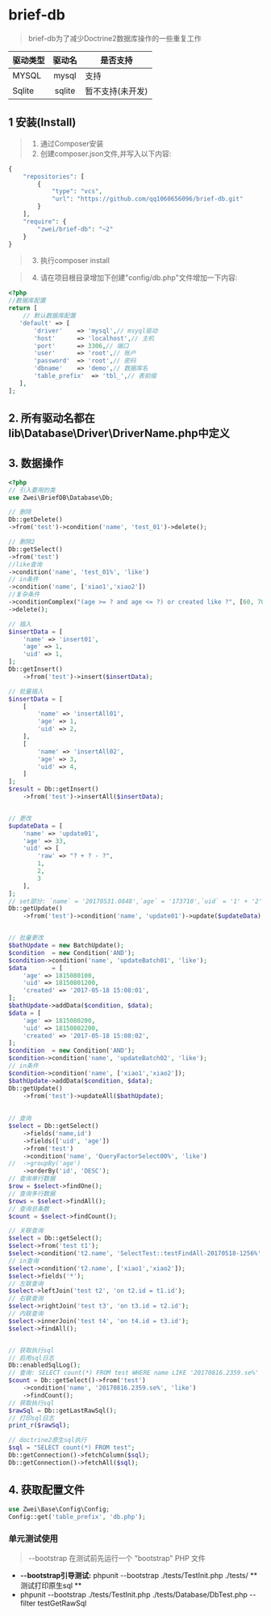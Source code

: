 # brief-db
> brief-db为了减少Doctrine2数据库操作的一些重复工作

|驱动类型   | 驱动名   | 是否支持  |
| -------- |:-------:| -------- |
| MYSQL    | mysql   | 支持      |
| Sqlite   | sqlite  | 暂不支持(未开发) |


## 1 安装(Install)
> 1. 通过Composer安装
> 2. 创建composer.json文件,并写入以下内容:

```php
{
    "repositories": [
        {
            "type": "vcs",
            "url": "https://github.com/qq1060656096/brief-db.git"
        }
    ],
    "require": {
        "zwei/brief-db": "~2"
    }
}
```
> 3. 执行composer install

> 4. 请在项目根目录增加下创建"config/db.php"文件增加一下内容:

```php
<?php
//数据库配置
return [
    // 默认数据库配置
   'default' => [
       'driver'    => 'mysql',// msyql驱动
       'host'      => 'localhost',// 主机
       'port'      => 3306,// 端口
       'user'      => 'root',// 账户
       'password'  => 'root',// 密码
       'dbname'    => 'demo',// 数据库名
       'table_prefix'  => 'tbl_',// 表前缀
   ],
];
```

## 2. 所有驱动名都在lib\Database\Driver\DriverName.php中定义

## 3. 数据操作
```php
<?php
// 引入要用的类
use Zwei\BriefDB\Database\Db;

// 删除
Db::getDelete()
->from('test')->condition('name', 'test_01')->delete();

// 删除2
Db::getSelect()
->from('test')
//like查询
->condition('name', 'test_01%', 'like')
// in条件
->condition('name', ['xiao1','xiao2'])
//复杂条件
->conditionComplex("(age >= ? and age <= ?) or created like ?", [60, 70, '2017-05-18 17:28%'])
->delete();

// 插入
$insertData = [
    'name' => 'insert01',
    'age' => 1,
    'uid' => 1,
];
Db::getInsert()
    ->from('test')->insert($insertData);

// 批量插入
$insertData = [
    [
        'name' => 'insertAll01',
        'age' => 1,
        'uid' => 2,
    ],
    [
        'name' => 'insertAll02',
        'age' => 3,
        'uid' => 4,
    ]
];
$result = Db::getInsert()
    ->from('test')->insertAll($insertData);


// 更改
$updateData = [
    'name' => 'update01',
    'age' => 33,
    'uid' => [
        'raw' => "? + ? - ?",
        1,
        2,
        3
    ],
];
// set部分: `name` = '20170531.0848',`age` = '173710',`uid` = '1' + '2' - '3'
Db::getUpdate()
    ->from('test')->condition('name', 'update01')->update($updateData);


// 批量更改
$bathUpdate = new BatchUpdate();
$condition  = new Condition('AND');
$condition->condition('name', 'updateBatch01', 'like');
$data       = [
    'age' => 1815080100,
    'uid' => 18150801200,
    'created' => '2017-05-18 15:08:01',
];
$bathUpdate->addData($condition, $data);
$data = [
    'age' => 1815080200,
    'uid' => 18150802200,
    'created' => '2017-05-18 15:08:02',
];
$condition  = new Condition('AND');
$condition->condition('name', 'updateBatch02', 'like');
// in条件
$condition->condition('name', ['xiao1','xiao2']);
$bathUpdate->addData($condition, $data);
Db::getUpdate()
    ->from('test')->updateAll($bathUpdate);
    
    
// 查询
$select = Db::getSelect()
    ->fields('name,id')
    ->fields(['uid', 'age'])
    ->from('test')
    ->condition('name', 'QueryFactorSelect00%', 'like')
//  ->groupBy('age')
    ->orderBy('id', 'DESC');
// 查询单行数据
$row = $select->findOne();
// 查询多行数据
$rows = $select->findAll();
// 查询总条数
$count = $select->findCount();

// 关联查询
$select = Db::getSelect();
$select->from('test t1');
$select->condition('t2.name', 'SelectTest::testFindAll-20170518-1256%', 'like');
// in查询
$select->condition('t2.name', ['xiao1','xiao2']);
$select->fields('*');
// 左联查询
$select->leftJoin('test t2', 'on t2.id = t1.id');
// 右联查询
$select->rightJoin('test t3', 'on t3.id = t2.id');
// 内联查询
$select->innerJoin('test t4', 'on t4.id = t3.id');
$select->findAll();


// 获取执行sql
// 启用sql日志
Db::enabledSqlLog();
// 查询: SELECT count(*) FROM test WHERE name LIKE '20170816.2359.se%'
$count = Db::getSelect()->from('test')
    ->condition('name', '20170816.2359.se%', 'like')
    ->findCount();
// 获取执行sql
$rawSql = Db::getLastRawSql();
// 打印sql日志
print_r($rawSql);

// doctrine2原生sql执行
$sql = "SELECT count(*) FROM test";
Db::getConnection()->fetchColumn($sql);
Db::getConnection()->fetchAll($sql);
```

## 4. 获取配置文件
```php
use Zwei\Base\Config\Config;
Config::get('table_prefix', 'db.php');
```

### 单元测试使用

> --bootstrap 在测试前先运行一个 "bootstrap" PHP 文件
* **--bootstrap引导测试:** phpunit --bootstrap ./tests/TestInit.php ./tests/
** 测试打印原生sql **
* phpunit --bootstrap ./tests/TestInit.php ./tests/Database/DbTest.php --filter testGetRawSql